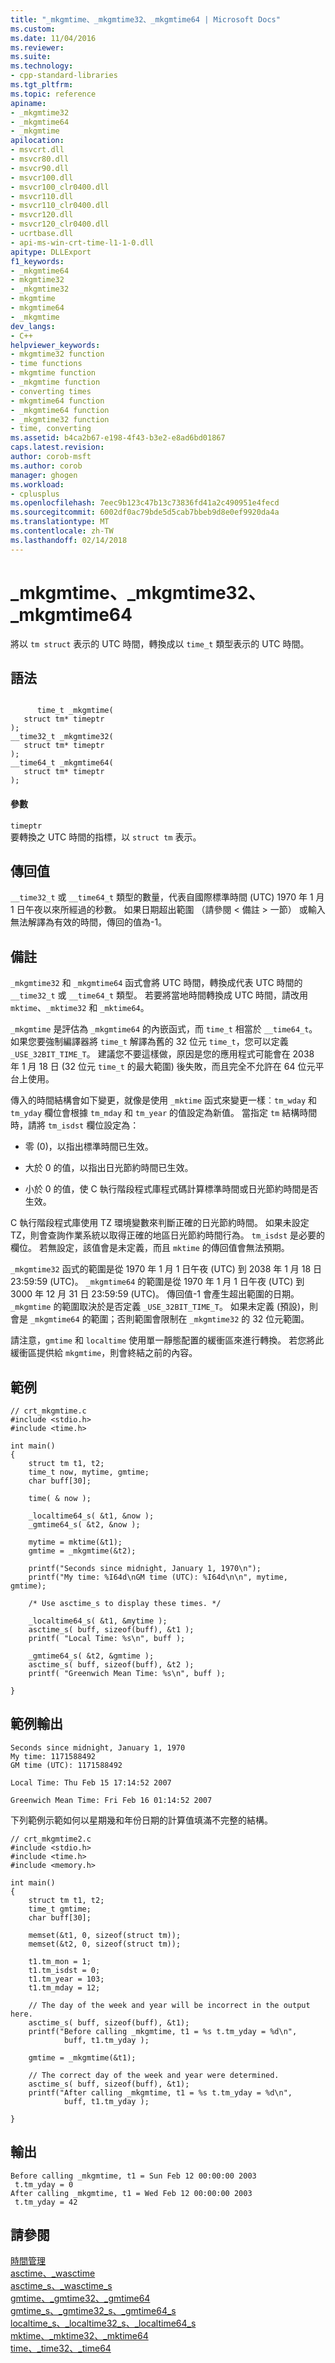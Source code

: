 ```yaml
---
title: "_mkgmtime、_mkgmtime32、_mkgmtime64 | Microsoft Docs"
ms.custom: 
ms.date: 11/04/2016
ms.reviewer: 
ms.suite: 
ms.technology:
- cpp-standard-libraries
ms.tgt_pltfrm: 
ms.topic: reference
apiname:
- _mkgmtime32
- _mkgmtime64
- _mkgmtime
apilocation:
- msvcrt.dll
- msvcr80.dll
- msvcr90.dll
- msvcr100.dll
- msvcr100_clr0400.dll
- msvcr110.dll
- msvcr110_clr0400.dll
- msvcr120.dll
- msvcr120_clr0400.dll
- ucrtbase.dll
- api-ms-win-crt-time-l1-1-0.dll
apitype: DLLExport
f1_keywords:
- _mkgmtime64
- mkgmtime32
- _mkgmtime32
- mkgmtime
- mkgmtime64
- _mkgmtime
dev_langs:
- C++
helpviewer_keywords:
- mkgmtime32 function
- time functions
- mkgmtime function
- _mkgmtime function
- converting times
- mkgmtime64 function
- _mkgmtime64 function
- _mkgmtime32 function
- time, converting
ms.assetid: b4ca2b67-e198-4f43-b3e2-e8ad6bd01867
caps.latest.revision: 
author: corob-msft
ms.author: corob
manager: ghogen
ms.workload:
- cplusplus
ms.openlocfilehash: 7eec9b123c47b13c73836fd41a2c490951e4fecd
ms.sourcegitcommit: 6002df0ac79bde5d5cab7bbeb9d8e0ef9920da4a
ms.translationtype: MT
ms.contentlocale: zh-TW
ms.lasthandoff: 02/14/2018
---
```

# <a name="mkgmtime-mkgmtime32-mkgmtime64"></a>_mkgmtime、_mkgmtime32、_mkgmtime64
將以 `tm struct` 表示的 UTC 時間，轉換成以 `time_t` 類型表示的 UTC 時間。  
  
## <a name="syntax"></a>語法  
  
```  
  
      time_t _mkgmtime(  
   struct tm* timeptr  
);  
__time32_t _mkgmtime32(  
   struct tm* timeptr  
);  
__time64_t _mkgmtime64(  
   struct tm* timeptr  
);  
```  
  
#### <a name="parameters"></a>參數  
 `timeptr`  
 要轉換之 UTC 時間的指標，以 `struct tm` 表示。  
  
## <a name="return-value"></a>傳回值  
 `__time32_t` 或 `__time64_t` 類型的數量，代表自國際標準時間 (UTC) 1970 年 1 月 1 日午夜以來所經過的秒數。 如果日期超出範圍 （請參閱 < 備註 > 一節） 或輸入無法解譯為有效的時間，傳回的值為-1。  
  
## <a name="remarks"></a>備註  
 `_mkgmtime32` 和 `_mkgmtime64` 函式會將 UTC 時間，轉換成代表 UTC 時間的 `__time32_t` 或 `__time64_t` 類型。 若要將當地時間轉換成 UTC 時間，請改用 `mktime`、`_mktime32` 和 `_mktime64`。  
  
 `_mkgmtime` 是評估為 `_mkgmtime64` 的內嵌函式，而 `time_t` 相當於 `__time64_t`。 如果您要強制編譯器將 `time_t` 解譯為舊的 32 位元 `time_t`，您可以定義 `_USE_32BIT_TIME_T`。 建議您不要這樣做，原因是您的應用程式可能會在 2038 年 1 月 18 日 (32 位元 `time_t` 的最大範圍) 後失敗，而且完全不允許在 64 位元平台上使用。  
  
 傳入的時間結構會如下變更，就像是使用 `_mktime` 函式來變更一樣︰`tm_wday` 和 `tm_yday` 欄位會根據 `tm_mday` 和 `tm_year` 的值設定為新值。 當指定 `tm` 結構時間時，請將 `tm_isdst` 欄位設定為：  
  
-   零 (0)，以指出標準時間已生效。  
  
-   大於 0 的值，以指出日光節約時間已生效。  
  
-   小於 0 的值，使 C 執行階段程式庫程式碼計算標準時間或日光節約時間是否生效。  
  
 C 執行階段程式庫使用 TZ 環境變數來判斷正確的日光節約時間。 如果未設定 TZ，則會查詢作業系統以取得正確的地區日光節約時間行為。 `tm_isdst` 是必要的欄位。 若無設定，該值會是未定義，而且 `mktime` 的傳回值會無法預期。  
  
 `_mkgmtime32` 函式的範圍是從 1970 年 1 月 1 日午夜 (UTC) 到 2038 年 1 月 18 日 23:59:59 (UTC)。 `_mkgmtime64` 的範圍是從 1970 年 1 月 1 日午夜 (UTC) 到 3000 年 12 月 31 日 23:59:59 (UTC)。 傳回值-1 會產生超出範圍的日期。 `_mkgmtime` 的範圍取決於是否定義 `_USE_32BIT_TIME_T`。 如果未定義 (預設)，則會是 `_mkgmtime64` 的範圍；否則範圍會限制在 `_mkgmtime32` 的 32 位元範圍。  
  
 請注意，`gmtime` 和 `localtime` 使用單一靜態配置的緩衝區來進行轉換。 若您將此緩衝區提供給 `mkgmtime`，則會終結之前的內容。  
  
## <a name="example"></a>範例  
  
```  
// crt_mkgmtime.c  
#include <stdio.h>  
#include <time.h>  
  
int main()  
{  
    struct tm t1, t2;  
    time_t now, mytime, gmtime;  
    char buff[30];  
  
    time( & now );  
  
    _localtime64_s( &t1, &now );  
    _gmtime64_s( &t2, &now );  
  
    mytime = mktime(&t1);  
    gmtime = _mkgmtime(&t2);  
  
    printf("Seconds since midnight, January 1, 1970\n");  
    printf("My time: %I64d\nGM time (UTC): %I64d\n\n", mytime, gmtime);  
  
    /* Use asctime_s to display these times. */  
  
    _localtime64_s( &t1, &mytime );  
    asctime_s( buff, sizeof(buff), &t1 );  
    printf( "Local Time: %s\n", buff );  
  
    _gmtime64_s( &t2, &gmtime );  
    asctime_s( buff, sizeof(buff), &t2 );  
    printf( "Greenwich Mean Time: %s\n", buff );  
  
}  
```  
  
## <a name="sample-output"></a>範例輸出  
  
```  
Seconds since midnight, January 1, 1970  
My time: 1171588492  
GM time (UTC): 1171588492  
  
Local Time: Thu Feb 15 17:14:52 2007  
  
Greenwich Mean Time: Fri Feb 16 01:14:52 2007  
```  
  
 下列範例示範如何以星期幾和年份日期的計算值填滿不完整的結構。  
  
```  
// crt_mkgmtime2.c  
#include <stdio.h>  
#include <time.h>  
#include <memory.h>  
  
int main()  
{  
    struct tm t1, t2;  
    time_t gmtime;  
    char buff[30];  
  
    memset(&t1, 0, sizeof(struct tm));  
    memset(&t2, 0, sizeof(struct tm));  
  
    t1.tm_mon = 1;  
    t1.tm_isdst = 0;  
    t1.tm_year = 103;  
    t1.tm_mday = 12;  
  
    // The day of the week and year will be incorrect in the output here.  
    asctime_s( buff, sizeof(buff), &t1);  
    printf("Before calling _mkgmtime, t1 = %s t.tm_yday = %d\n",  
            buff, t1.tm_yday );  
  
    gmtime = _mkgmtime(&t1);  
  
    // The correct day of the week and year were determined.  
    asctime_s( buff, sizeof(buff), &t1);  
    printf("After calling _mkgmtime, t1 = %s t.tm_yday = %d\n",  
            buff, t1.tm_yday );  
  
}  
```  
  
## <a name="output"></a>輸出  
  
```  
Before calling _mkgmtime, t1 = Sun Feb 12 00:00:00 2003  
 t.tm_yday = 0  
After calling _mkgmtime, t1 = Wed Feb 12 00:00:00 2003  
 t.tm_yday = 42  
```  
  
## <a name="see-also"></a>請參閱  
 [時間管理](../../c-runtime-library/time-management.md)   
 [asctime、_wasctime](../../c-runtime-library/reference/asctime-wasctime.md)   
 [asctime_s、_wasctime_s](../../c-runtime-library/reference/asctime-s-wasctime-s.md)   
 [gmtime、_gmtime32、_gmtime64](../../c-runtime-library/reference/gmtime-gmtime32-gmtime64.md)   
 [gmtime_s、_gmtime32_s、_gmtime64_s](../../c-runtime-library/reference/gmtime-s-gmtime32-s-gmtime64-s.md)   
 [localtime_s、_localtime32_s、_localtime64_s](../../c-runtime-library/reference/localtime-s-localtime32-s-localtime64-s.md)   
 [mktime、_mktime32、_mktime64](../../c-runtime-library/reference/mktime-mktime32-mktime64.md)   
 [time、_time32、_time64](../../c-runtime-library/reference/time-time32-time64.md)